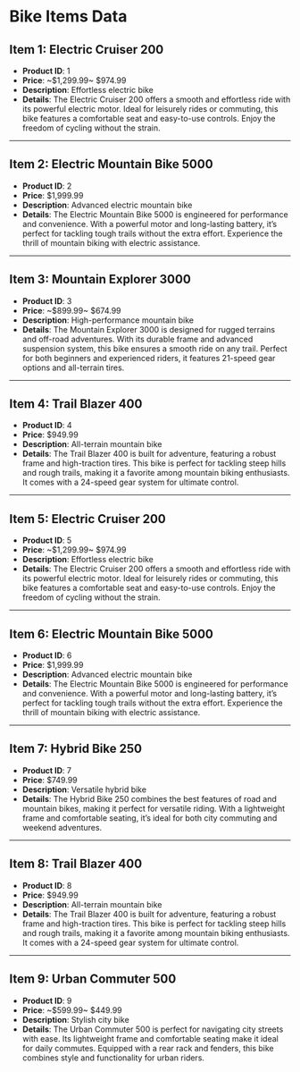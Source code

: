 # Bike Items Data

## Item 1: Electric Cruiser 200

- **Product ID**: 1
- **Price**: ~$1,299.99~ $974.99
- **Description**: Effortless electric bike
- **Details**: The Electric Cruiser 200 offers a smooth and effortless ride with its powerful electric motor. Ideal for leisurely rides or commuting, this bike features a comfortable seat and easy-to-use controls. Enjoy the freedom of cycling without the strain.

---

## Item 2: Electric Mountain Bike 5000

- **Product ID**: 2
- **Price**: $1,999.99
- **Description**: Advanced electric mountain bike
- **Details**: The Electric Mountain Bike 5000 is engineered for performance and convenience. With a powerful motor and long-lasting battery, it’s perfect for tackling tough trails without the extra effort. Experience the thrill of mountain biking with electric assistance.

---

## Item 3: Mountain Explorer 3000

- **Product ID**: 3
- **Price**: ~$899.99~ $674.99
- **Description**: High-performance mountain bike
- **Details**: The Mountain Explorer 3000 is designed for rugged terrains and off-road adventures. With its durable frame and advanced suspension system, this bike ensures a smooth ride on any trail. Perfect for both beginners and experienced riders, it features 21-speed gear options and all-terrain tires.

---

## Item 4: Trail Blazer 400

- **Product ID**: 4
- **Price**: $949.99
- **Description**: All-terrain mountain bike
- **Details**: The Trail Blazer 400 is built for adventure, featuring a robust frame and high-traction tires. This bike is perfect for tackling steep hills and rough trails, making it a favorite among mountain biking enthusiasts. It comes with a 24-speed gear system for ultimate control.

---

## Item 5: Electric Cruiser 200

- **Product ID**: 5
- **Price**: ~$1,299.99~ $974.99
- **Description**: Effortless electric bike
- **Details**: The Electric Cruiser 200 offers a smooth and effortless ride with its powerful electric motor. Ideal for leisurely rides or commuting, this bike features a comfortable seat and easy-to-use controls. Enjoy the freedom of cycling without the strain.

---

## Item 6: Electric Mountain Bike 5000

- **Product ID**: 6
- **Price**: $1,999.99
- **Description**: Advanced electric mountain bike
- **Details**: The Electric Mountain Bike 5000 is engineered for performance and convenience. With a powerful motor and long-lasting battery, it’s perfect for tackling tough trails without the extra effort. Experience the thrill of mountain biking with electric assistance.

---

## Item 7: Hybrid Bike 250

- **Product ID**: 7
- **Price**: $749.99
- **Description**: Versatile hybrid bike
- **Details**: The Hybrid Bike 250 combines the best features of road and mountain bikes, making it perfect for versatile riding. With a lightweight frame and comfortable seating, it’s ideal for both city commuting and weekend adventures.

---

## Item 8: Trail Blazer 400

- **Product ID**: 8
- **Price**: $949.99
- **Description**: All-terrain mountain bike
- **Details**: The Trail Blazer 400 is built for adventure, featuring a robust frame and high-traction tires. This bike is perfect for tackling steep hills and rough trails, making it a favorite among mountain biking enthusiasts. It comes with a 24-speed gear system for ultimate control.

---

## Item 9: Urban Commuter 500

- **Product ID**: 9
- **Price**: ~$599.99~ $449.99
- **Description**: Stylish city bike
- **Details**: The Urban Commuter 500 is perfect for navigating city streets with ease. Its lightweight frame and comfortable seating make it ideal for daily commutes. Equipped with a rear rack and fenders, this bike combines style and functionality for urban riders.
